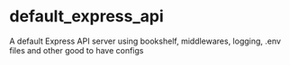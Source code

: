 # default_express_api
A default Express API server using bookshelf, middlewares, logging, .env files and other good to have configs
